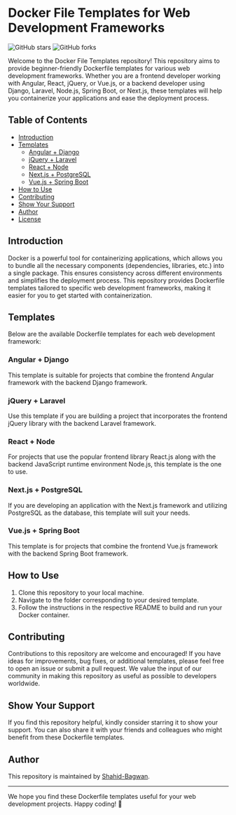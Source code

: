 # Docker File Templates for Web Development Frameworks

![GitHub stars](https://img.shields.io/github/stars/Shahid-Bagwan/Docker-Templates?style=social)
![GitHub forks](https://img.shields.io/github/forks/Shahid-Bagwan/Docker-Templates?style=social)

Welcome to the Docker File Templates repository! This repository aims to provide beginner-friendly Dockerfile templates for various web development frameworks. Whether you are a frontend developer working with Angular, React, jQuery, or Vue.js, or a backend developer using Django, Laravel, Node.js, Spring Boot, or Next.js, these templates will help you containerize your applications and ease the deployment process.

## Table of Contents

- [Introduction](#introduction)
- [Templates](#templates)
  - [Angular + Django](#angular--django)
  - [jQuery + Laravel](#jquery--laravel)
  - [React + Node](#react--node)
  - [Next.js + PostgreSQL](#nextjs--postgresql)
  - [Vue.js + Spring Boot](#vuejs--spring-boot)
- [How to Use](#how-to-use)
- [Contributing](#contributing)
- [Show Your Support](#show-your-support)
- [Author](#author)
- [License](#license)

## Introduction

Docker is a powerful tool for containerizing applications, which allows you to bundle all the necessary components (dependencies, libraries, etc.) into a single package. This ensures consistency across different environments and simplifies the deployment process. This repository provides Dockerfile templates tailored to specific web development frameworks, making it easier for you to get started with containerization.

## Templates

Below are the available Dockerfile templates for each web development framework:

### Angular + Django

This template is suitable for projects that combine the frontend Angular framework with the backend Django framework.

### jQuery + Laravel

Use this template if you are building a project that incorporates the frontend jQuery library with the backend Laravel framework.

### React + Node

For projects that use the popular frontend library React.js along with the backend JavaScript runtime environment Node.js, this template is the one to use.

### Next.js + PostgreSQL

If you are developing an application with the Next.js framework and utilizing PostgreSQL as the database, this template will suit your needs.

### Vue.js + Spring Boot

This template is for projects that combine the frontend Vue.js framework with the backend Spring Boot framework.

## How to Use

1. Clone this repository to your local machine.
2. Navigate to the folder corresponding to your desired template.
3. Follow the instructions in the respective README to build and run your Docker container.

## Contributing

Contributions to this repository are welcome and encouraged! If you have ideas for improvements, bug fixes, or additional templates, please feel free to open an issue or submit a pull request. We value the input of our community in making this repository as useful as possible to developers worldwide.

## Show Your Support

If you find this repository helpful, kindly consider starring it to show your support. You can also share it with your friends and colleagues who might benefit from these Dockerfile templates.

## Author

This repository is maintained by [Shahid-Bagwan](https://github.com/Shahid-Bagwan).

---

We hope you find these Dockerfile templates useful for your web development projects. Happy coding! 🚀
